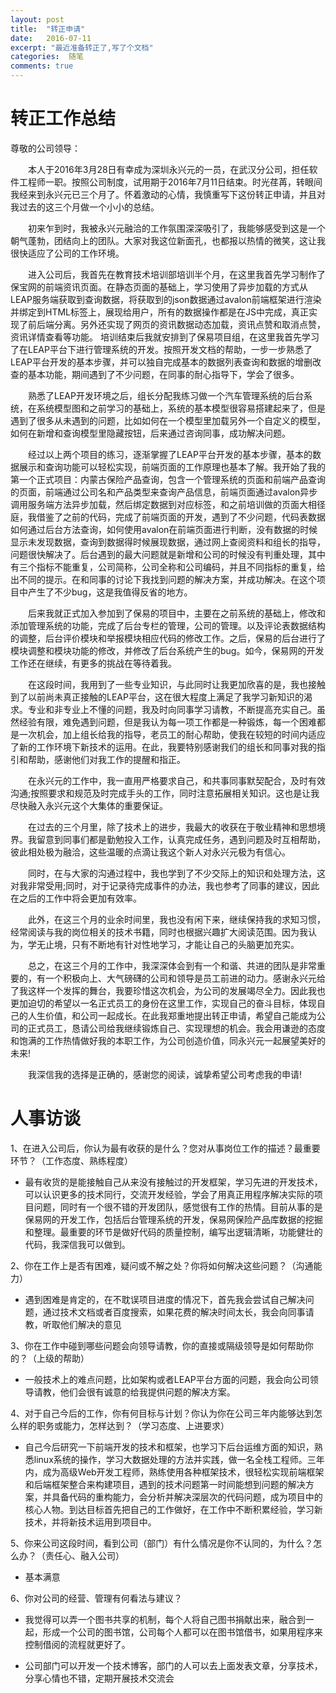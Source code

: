 ```yaml
---
layout: post
title:  "转正申请"
date:   2016-07-11
excerpt: "最近准备转正了,写了个文档"
categories:  随笔
comments: true
---
```



# 转正工作总结

尊敬的公司领导：

　　本人于2016年3月28日有幸成为深圳永兴元的一员，在武汉分公司，担任软件工程师一职。按照公司制度，试用期于2016年7月11日结束。时光荏苒，转眼间我经来到永兴元已三个月了。怀着激动的心情，我慎重写下这份转正申请，并且对我过去的这三个月做一个小小的总结。

　　初来乍到时，我被永兴元融洽的工作氛围深深吸引了，我能够感受到这是一个朝气蓬勃，团结向上的团队。大家对我这位新面孔，也都报以热情的微笑，这让我很快适应了公司的工作环境。

　　进入公司后，我首先在教育技术培训部培训半个月，在这里我首先学习制作了保宝网的前端资讯页面。在静态页面的基础上，学习使用了异步加载的方式从LEAP服务端获取到查询数据，将获取到的json数据通过avalon前端框架进行渲染并绑定到HTML标签上，展现给用户，所有的数据操作都是在JS中完成，真正实现了前后端分离。另外还实现了网页的资讯数据动态加载，资讯点赞和取消点赞，资讯详情查看等功能。
培训结束后我就安排到了保易项目组，在这里我首先学习了在LEAP平台下进行管理系统的开发。按照开发文档的帮助，一步一步熟悉了LEAP平台开发的基本步骤，并可以独自完成基本的数据列表查询和数据的增删改查的基本功能，期间遇到了不少问题，在同事的耐心指导下，学会了很多。

　　熟悉了LEAP开发环境之后，组长分配我练习做一个汽车管理系统的后台系统，在系统模型图和之前学习的基础上，系统的基本模型很容易搭建起来了，但是遇到了很多从未遇到的问题，比如如何在一个模型里加载另外一个自定义的模型，如何在新增和查询模型里隐藏按钮，后来通过咨询同事，成功解决问题。
             
　　经过以上两个项目的练习，逐渐掌握了LEAP平台开发的基本步骤，基本的数据展示和查询功能可以轻松实现，前端页面的工作原理也基本了解。我开始了我的第一个正式项目：内蒙古保险产品查询，包含一个管理系统的页面和前端产品查询的页面，前端通过公司名和产品类型来查询产品信息，前端页面通过avalon异步调用服务端方法异步加载，然后绑定数据到对应标签，和之前培训做的页面大相径庭，我借鉴了之前的代码，完成了前端页面的开发，遇到了不少问题，代码表数据如何通过后台方法查询，如何使用avalon在前端页面进行判断，没有数据的时候显示未发现数据，查询到数据得时候展现数据，通过网上查阅资料和组长的指导，问题很快解决了。后台遇到的最大问题就是新增和公司的时候没有判重处理，其中有三个指标不能重复，公司简称，公司全称和公司编码，并且不同指标的重复，给出不同的提示。在和同事的讨论下我找到问题的解决方案，并成功解决。在这个项目中产生了不少bug，这是我值得反省的地方。

　　后来我就正式加入参加到了保易的项目中，主要在之前系统的基础上，修改和添加管理系统的功能，完成了后台专栏的管理，公司的管理。以及评论表数据结构的调整，后台评价模块和举报模块相应代码的修改工作。之后，保易的后台进行了模块调整和模块功能的修改，并修改了后台系统产生的bug。如今，保易网的开发工作还在继续，有更多的挑战在等待着我。

　　在这段时间，我用到了一些专业知识，与此同时让我更加欣喜的是，我也接触到了以前尚未真正接触的LEAP平台，这在很大程度上满足了我学习新知识的渴求。专业和非专业上不懂的问题，我及时向同事学习请教，不断提高充实自己。虽然经验有限，难免遇到问题，但是我认为每一项工作都是一种锻炼，每一个困难都是一次机会，加上组长给我的指导，老员工的耐心帮助，使我在较短的时间内适应了新的工作环境下新技术的运用。在此，我要特别感谢我们的组长和同事对我的指引和帮助，感谢他们对我工作的提醒和指正。

　　在永兴元的工作中，我一直用严格要求自己，和共事同事默契配合，及时有效沟通;按照要求和规范及时完成手头的工作，同时注意拓展相关知识。这也是让我尽快融入永兴元这个大集体的重要保证。

　　在过去的三个月里，除了技术上的进步，我最大的收获在于敬业精神和思想境界。我留意到同事们都是勤勉投入工作，认真完成任务，遇到问题及时互相帮助，彼此相处极为融洽，这些温暖的点滴让我这个新人对永兴元极为有信心。

　　同时，在与大家的沟通过程中，我也学到了不少交际上的知识和处理方法，这对我非常受用;同时，对于记录待完成事件的办法，我也参考了同事的建议，因此在之后的工作中将会更加有效率。

　　此外，在这三个月的业余时间里，我也没有闲下来，继续保持我的求知习惯，经常阅读与我的岗位相关的技术书籍，同时也根据兴趣扩大阅读范围。因为我认为，学无止境，只有不断地有针对性地学习，才能让自己的头脑更加充实。

　　总之，在这三个月的工作中，我深深体会到有一个和谐、共进的团队是非常重要的，有一个积极向上、大气磅礴的公司和领导是员工前进的动力。感谢永兴元给了我这样一个发挥的舞台，我要珍惜这次机会，为公司的发展竭尽全力。因此我也更加迫切的希望以一名正式员工的身份在这里工作，实现自己的奋斗目标，体现自己的人生价值，和公司一起成长。在此我郑重地提出转正申请，希望自己能成为公司的正式员工，恳请公司给我继续锻炼自己、实现理想的机会。我会用谦逊的态度和饱满的工作热情做好我的本职工作，为公司创造价值，同永兴元一起展望美好的未来!

　　我深信我的选择是正确的，感谢您的阅读，诚挚希望公司考虑我的申请!

# 人事访谈

1、在进入公司后，你认为最有收获的是什么？您对从事岗位工作的描述？最重要环节？（工作态度、熟练程度）

  - 最有收货的是能接触自己从来没有接触过的开发框架，学习先进的开发技术，可以认识更多的技术同行，交流开发经验，学会了用真正用程序解决实际的项目问题，同时有一个很不错的开发团队，感觉很有工作的热情。目前从事的是保易网的开发工作，包括后台管理系统的开发，保易网保险产品库数据的挖掘和整理。最重要的环节是做好代码的质量控制，编写出逻辑清晰，功能健壮的代码，我深信我可以做到。

2、你在工作上是否有困难，疑问或不解之处？你将如何解决这些问题？（沟通能力）

  - 遇到困难是肯定的，在不耽误项目进度的情况下，首先我会尝试自己解决问题，通过技术文档或者百度搜索，如果花费的解决时间太长，我会向同事请教，听取他们解决的意见
  
3、你在工作中碰到哪些问题会向领导请教，你的直接或隔级领导是如何帮助你的？（上级的帮助）

  - 一般技术上的难点问题，比如架构或者LEAP平台方面的问题，我会向公司领导请教，他们会很有诚意的给我提供问题的解决方案。
  
 4、对于自己今后的工作，你有何目标与计划？你认为你在公司三年内能够达到怎么样的职务或能力，怎样达到？（学习态度、上进要求）
 
  - 自己今后研究一下前端开发的技术和框架，也学习下后台运维方面的知识，熟悉linux系统的操作，学习大数据处理的方法并实践，做一名全栈工程师。三年内，成为高级Web开发工程师，熟练使用各种框架技术，很轻松实现前端框架和后端框架整合来构建项目，遇到的技术问题第一时间能想到问题的解决方案，并具备代码的重构能力，会分析并解决深层次的代码问题，成为项目中的核心人物。到达目标首先把自己的工作做好，在工作中不断积累经验，学习新技术，并将新技术运用到项目中。
 
5、你来公司这段时间，看到公司（部门）有什么情况是你不认同的，为什么？怎么办？（责任心、融入公司）

  - 基本满意 

6、你对公司的经营、管理有何看法与建议？

  - 我觉得可以弄一个图书共享的机制，每个人将自己图书捐献出来，融合到一起，形成一个公司的图书馆，公司每个人都可以在图书馆借书，如果用程序来控制借阅的流程就更好了。
 
  - 公司部门可以开发一个技术博客，部门的人可以去上面发表文章，分享技术，分享心情也不错，定期开展技术交流会
 

